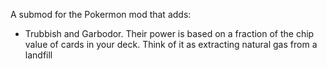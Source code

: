 A submod for the Pokermon mod that adds:
* Trubbish and Garbodor. Their power is based on a fraction of the chip value of cards in your deck. Think of it as extracting natural gas from a landfill